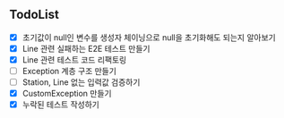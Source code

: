 ## TodoList
- [x] 초기값이 null인 변수를 생성자 체이닝으로 null을 초기화해도 되는지 알아보기
- [x] Line 관련 실패하는 E2E 테스트 만들기
- [x] Line 관련 테스트 코드 리팩토링
- [ ] Exception 계층 구조 만들기
- [ ] Station, Line 없는 입력값 검증하기
- [x] CustomException 만들기
- [x] 누락된 테스트 작성하기